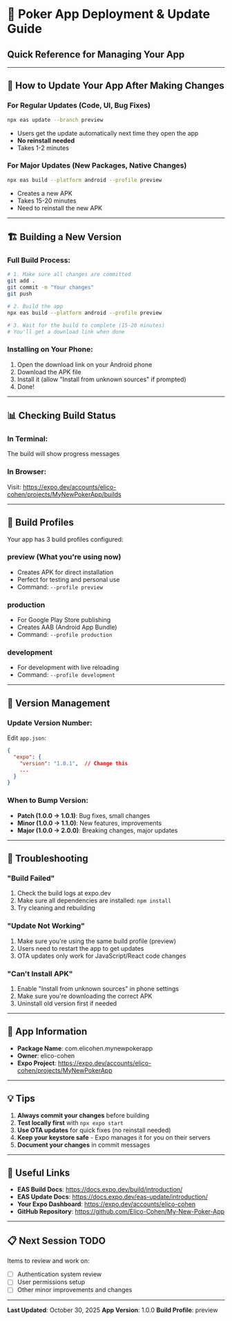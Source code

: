 # 📱 Poker App Deployment & Update Guide

## Quick Reference for Managing Your App

---

## 🔄 How to Update Your App After Making Changes

### For Regular Updates (Code, UI, Bug Fixes)
```bash
npx eas update --branch preview
```
- Users get the update automatically next time they open the app
- **No reinstall needed**
- Takes 1-2 minutes

### For Major Updates (New Packages, Native Changes)
```bash
npx eas build --platform android --profile preview
```
- Creates a new APK
- Takes 15-20 minutes
- Need to reinstall the new APK

---

## 🏗️ Building a New Version

### Full Build Process:
```bash
# 1. Make sure all changes are committed
git add .
git commit -m "Your changes"
git push

# 2. Build the app
npx eas build --platform android --profile preview

# 3. Wait for the build to complete (15-20 minutes)
# You'll get a download link when done
```

### Installing on Your Phone:
1. Open the download link on your Android phone
2. Download the APK file
3. Install it (allow "Install from unknown sources" if prompted)
4. Done!

---

## 📊 Checking Build Status

### In Terminal:
The build will show progress messages

### In Browser:
Visit: https://expo.dev/accounts/elico-cohen/projects/MyNewPokerApp/builds

---

## 🔧 Build Profiles

Your app has 3 build profiles configured:

### **preview** (What you're using now)
- Creates APK for direct installation
- Perfect for testing and personal use
- Command: `--profile preview`

### **production**
- For Google Play Store publishing
- Creates AAB (Android App Bundle)
- Command: `--profile production`

### **development**
- For development with live reloading
- Command: `--profile development`

---

## 📝 Version Management

### Update Version Number:
Edit `app.json`:
```json
{
  "expo": {
    "version": "1.0.1",  // Change this
    ...
  }
}
```

### When to Bump Version:
- **Patch (1.0.0 → 1.0.1)**: Bug fixes, small changes
- **Minor (1.0.0 → 1.1.0)**: New features, improvements
- **Major (1.0.0 → 2.0.0)**: Breaking changes, major updates

---

## 🚨 Troubleshooting

### "Build Failed"
1. Check the build logs at expo.dev
2. Make sure all dependencies are installed: `npm install`
3. Try cleaning and rebuilding

### "Update Not Working"
1. Make sure you're using the same build profile (preview)
2. Users need to restart the app to get updates
3. OTA updates only work for JavaScript/React code changes

### "Can't Install APK"
1. Enable "Install from unknown sources" in phone settings
2. Make sure you're downloading the correct APK
3. Uninstall old version first if needed

---

## 📱 App Information

- **Package Name**: com.elicohen.mynewpokerapp
- **Owner**: elico-cohen
- **Expo Project**: https://expo.dev/accounts/elico-cohen/projects/MyNewPokerApp

---

## 💡 Tips

1. **Always commit your changes** before building
2. **Test locally first** with `npx expo start`
3. **Use OTA updates** for quick fixes (no reinstall needed)
4. **Keep your keystore safe** - Expo manages it for you on their servers
5. **Document your changes** in commit messages

---

## 🔗 Useful Links

- **EAS Build Docs**: https://docs.expo.dev/build/introduction/
- **EAS Update Docs**: https://docs.expo.dev/eas-update/introduction/
- **Your Expo Dashboard**: https://expo.dev/accounts/elico-cohen
- **GitHub Repository**: https://github.com/Elico-Cohen/My-New-Poker-App

---

## 📋 Next Session TODO

Items to review and work on:
- [ ] Authentication system review
- [ ] User permissions setup
- [ ] Other minor improvements and changes

---

**Last Updated**: October 30, 2025
**App Version**: 1.0.0
**Build Profile**: preview
